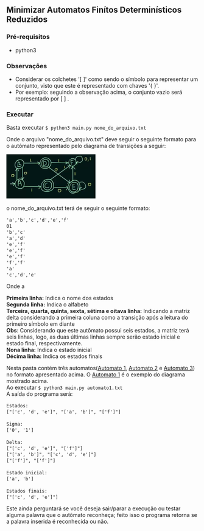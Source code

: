 ## Minimizar Automatos Finítos Determinísticos Reduzidos

### Pré-requisitos
* python3
### Observações
* Considerar os colchetes '[ ]' como sendo o símbolo para representar um conjunto, visto que este é representado com chaves '{ }'.
* Por exemplo: seguindo a observação acima, o conjunto vazio será representado por [ ] .
### Executar
Basta executar `$ python3 main.py nome_do_arquivo.txt`

Onde o arquivo "nome_do_arquivo.txt" deve seguir o seguinte formato para o autômato representado
pelo diagrama de transições a seguir:

![Automato 1](automato1.png)

o nome_do_arquivo.txt terá de seguir o seguinte formato:

	'a','b','c','d','e','f'
	01
	'b','c'
	'a','d'
	'e','f'
	'e','f'
	'e','f'
	'f','f'
	'a'
	'c','d','e'

Onde a

**Primeira linha:** Indica o nome dos estados  
**Segunda linha:** Indica o alfabeto  
**Terceira, quarta, quinta, sexta, sétima e oitava linha:** Indicando a matriz delta considerando a primeira coluna como a transição após a leitura do primeiro símbolo em diante  
**Obs**: Considerando que este autômato possui seis estados, a matriz terá seis linhas, logo, as duas últimas linhas sempre serão estado inicial e estado final, respectivamente.  
**Nona linha:**  Indica o estado inicial  
**Décima linha:**  Indica os estados finais  

Nesta pasta contém três automatos([Automato 1](automato1.txt), [Automato 2](automato2.txt) e [Automato 3](automato3.txt)) no formato apresentado acima.
O [Automato 1](automato1.txt) é o exemplo do diagrama mostrado acima.  
Ao executar `$ python3 main.py automato1.txt`  
A saída do programa será: 


	Estados:
	["['c', 'd', 'e']", "['a', 'b']", "['f']"]

	Sigma:
	['0', '1']

	Delta:
	["['c', 'd', 'e']", "['f']"]
	["['a', 'b']", "['c', 'd', 'e']"]
	["['f']", "['f']"]

	Estado inicial:
	['a', 'b']

	Estados finais:
	["['c', 'd', 'e']"]

Este ainda perguntará se você deseja sair/parar a execução ou testar alguma palavra que o autômato reconheça; feito isso o programa retorna se a palavra inserida é reconhecida ou não.
